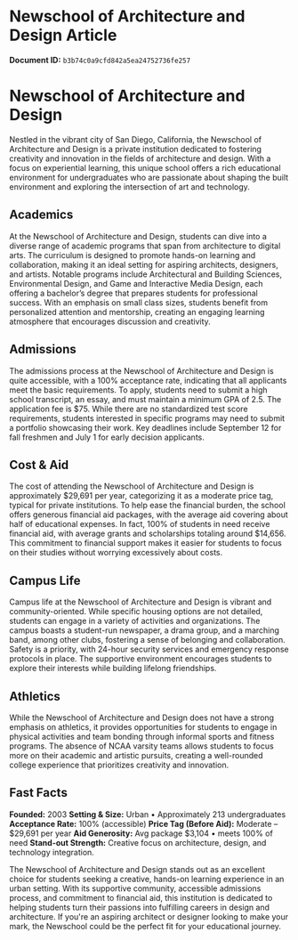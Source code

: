 # Newschool of Architecture and Design Article

**Document ID:** `b3b74c0a9cfd842a5ea24752736fe257`

# Newschool of Architecture and Design

Nestled in the vibrant city of San Diego, California, the Newschool of Architecture and Design is a private institution dedicated to fostering creativity and innovation in the fields of architecture and design. With a focus on experiential learning, this unique school offers a rich educational environment for undergraduates who are passionate about shaping the built environment and exploring the intersection of art and technology.

## Academics
At the Newschool of Architecture and Design, students can dive into a diverse range of academic programs that span from architecture to digital arts. The curriculum is designed to promote hands-on learning and collaboration, making it an ideal setting for aspiring architects, designers, and artists. Notable programs include Architectural and Building Sciences, Environmental Design, and Game and Interactive Media Design, each offering a bachelor’s degree that prepares students for professional success. With an emphasis on small class sizes, students benefit from personalized attention and mentorship, creating an engaging learning atmosphere that encourages discussion and creativity.

## Admissions
The admissions process at the Newschool of Architecture and Design is quite accessible, with a 100% acceptance rate, indicating that all applicants meet the basic requirements. To apply, students need to submit a high school transcript, an essay, and must maintain a minimum GPA of 2.5. The application fee is $75. While there are no standardized test score requirements, students interested in specific programs may need to submit a portfolio showcasing their work. Key deadlines include September 12 for fall freshmen and July 1 for early decision applicants.

## Cost & Aid
The cost of attending the Newschool of Architecture and Design is approximately $29,691 per year, categorizing it as a moderate price tag, typical for private institutions. To help ease the financial burden, the school offers generous financial aid packages, with the average aid covering about half of educational expenses. In fact, 100% of students in need receive financial aid, with average grants and scholarships totaling around $14,656. This commitment to financial support makes it easier for students to focus on their studies without worrying excessively about costs.

## Campus Life
Campus life at the Newschool of Architecture and Design is vibrant and community-oriented. While specific housing options are not detailed, students can engage in a variety of activities and organizations. The campus boasts a student-run newspaper, a drama group, and a marching band, among other clubs, fostering a sense of belonging and collaboration. Safety is a priority, with 24-hour security services and emergency response protocols in place. The supportive environment encourages students to explore their interests while building lifelong friendships.

## Athletics
While the Newschool of Architecture and Design does not have a strong emphasis on athletics, it provides opportunities for students to engage in physical activities and team bonding through informal sports and fitness programs. The absence of NCAA varsity teams allows students to focus more on their academic and artistic pursuits, creating a well-rounded college experience that prioritizes creativity and innovation.

## Fast Facts
**Founded:** 2003
**Setting & Size:** Urban • Approximately 213 undergraduates
**Acceptance Rate:** 100% (accessible)
**Price Tag (Before Aid):** Moderate – $29,691 per year
**Aid Generosity:** Avg package $3,104 • meets 100% of need
**Stand-out Strength:** Creative focus on architecture, design, and technology integration.

The Newschool of Architecture and Design stands out as an excellent choice for students seeking a creative, hands-on learning experience in an urban setting. With its supportive community, accessible admissions process, and commitment to financial aid, this institution is dedicated to helping students turn their passions into fulfilling careers in design and architecture. If you're an aspiring architect or designer looking to make your mark, the Newschool could be the perfect fit for your educational journey.
